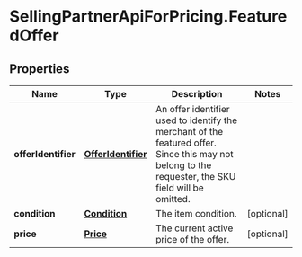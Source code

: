 # SellingPartnerApiForPricing.FeaturedOffer

## Properties
Name | Type | Description | Notes
------------ | ------------- | ------------- | -------------
**offerIdentifier** | [**OfferIdentifier**](OfferIdentifier.md) | An offer identifier used to identify the merchant of the featured offer. Since this may not belong to the requester, the SKU field will be omitted. | 
**condition** | [**Condition**](Condition.md) | The item condition. | [optional] 
**price** | [**Price**](Price.md) | The current active price of the offer. | [optional] 


